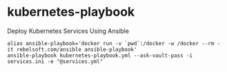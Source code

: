 # kubernetes-playbook
Deploy Kubernetes Services Using Ansible

```
alias ansible-playbook='docker run -v `pwd`:/docker -w /docker --rm -it rebelsoft.com/ansible ansible-playbook'
ansible-playbook kubernetes-playbook.yml --ask-vault-pass -i services.ini -e "@services.yml"
```

